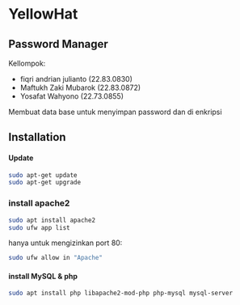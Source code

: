 # YellowHat
## Password Manager
Kellompok:

- fiqri andrian julianto (22.83.0830)
- Maftukh Zaki Mubarok (22.83.0872)
- Yosafat Wahyono (22.73.0855)

Membuat data base untuk menyimpan password dan di enkripsi

## Installation


#### Update 

```sh
sudo apt-get update
sudo apt-get upgrade
```

### install apache2

```sh
sudo apt install apache2
sudo ufw app list
```
 hanya untuk mengizinkan port 80:
```sh
sudo ufw allow in "Apache"
```
#### install MySQL & php
```sh
sudo apt install php libapache2-mod-php php-mysql mysql-server
```
